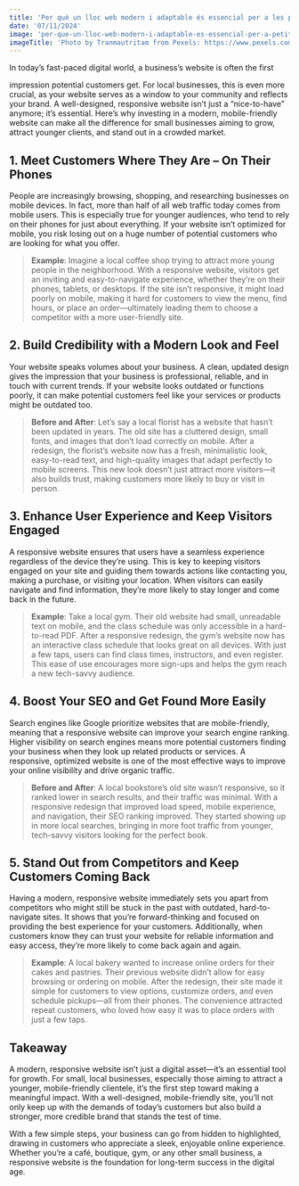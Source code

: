 ```yaml
---
title: 'Per què un lloc web modern i adaptable és essencial per a les petites empreses'
date: '07/11/2024'
image: 'per-que-un-lloc-web-modern-i-adaptable-es-essencial-per-a-petites-empreses.jpg'
imageTitle: 'Photo by Tranmautritam from Pexels: https://www.pexels.com/photo/full-frame-shot-of-computer-326514/'
---
```


In today’s fast-paced digital world, a business’s website is often the first

<!--more-->

impression potential customers get. For local businesses, this is even more crucial, as your website serves as a window to your community and reflects your brand. A well-designed, responsive website isn’t just a “nice-to-have” anymore; it’s essential. Here’s why investing in a modern, mobile-friendly website can make all the difference for small businesses aiming to grow, attract younger clients, and stand out in a crowded market.

## 1. Meet Customers Where They Are – On Their Phones

People are increasingly browsing, shopping, and researching businesses on mobile devices. In fact, more than half of all web traffic today comes from mobile users. This is especially true for younger audiences, who tend to rely on their phones for just about everything. If your website isn’t optimized for mobile, you risk losing out on a huge number of potential customers who are looking for what you offer.

> **Example**: Imagine a local coffee shop trying to attract more young people in the neighborhood. With a responsive website, visitors get an inviting and easy-to-navigate experience, whether they’re on their phones, tablets, or desktops. If the site isn’t responsive, it might load poorly on mobile, making it hard for customers to view the menu, find hours, or place an order—ultimately leading them to choose a competitor with a more user-friendly site.

## 2. Build Credibility with a Modern Look and Feel

Your website speaks volumes about your business. A clean, updated design gives the impression that your business is professional, reliable, and in touch with current trends. If your website looks outdated or functions poorly, it can make potential customers feel like your services or products might be outdated too.

> **Before and After**: Let’s say a local florist has a website that hasn’t been updated in years. The old site has a cluttered design, small fonts, and images that don’t load correctly on mobile. After a redesign, the florist’s website now has a fresh, minimalistic look, easy-to-read text, and high-quality images that adapt perfectly to mobile screens. This new look doesn’t just attract more visitors—it also builds trust, making customers more likely to buy or visit in person.

## 3. Enhance User Experience and Keep Visitors Engaged

A responsive website ensures that users have a seamless experience regardless of the device they’re using. This is key to keeping visitors engaged on your site and guiding them towards actions like contacting you, making a purchase, or visiting your location. When visitors can easily navigate and find information, they’re more likely to stay longer and come back in the future.

> **Example**: Take a local gym. Their old website had small, unreadable text on mobile, and the class schedule was only accessible in a hard-to-read PDF. After a responsive redesign, the gym’s website now has an interactive class schedule that looks great on all devices. With just a few taps, users can find class times, instructors, and even register. This ease of use encourages more sign-ups and helps the gym reach a new tech-savvy audience.

## 4. Boost Your SEO and Get Found More Easily

Search engines like Google prioritize websites that are mobile-friendly, meaning that a responsive website can improve your search engine ranking. Higher visibility on search engines means more potential customers finding your business when they look up related products or services. A responsive, optimized website is one of the most effective ways to improve your online visibility and drive organic traffic.

> **Before and After**: A local bookstore’s old site wasn’t responsive, so it ranked lower in search results, and their traffic was minimal. With a responsive redesign that improved load speed, mobile experience, and navigation, their SEO ranking improved. They started showing up in more local searches, bringing in more foot traffic from younger, tech-savvy visitors looking for the perfect book.

## 5. Stand Out from Competitors and Keep Customers Coming Back

Having a modern, responsive website immediately sets you apart from competitors who might still be stuck in the past with outdated, hard-to-navigate sites. It shows that you’re forward-thinking and focused on providing the best experience for your customers. Additionally, when customers know they can trust your website for reliable information and easy access, they’re more likely to come back again and again.

> **Example**: A local bakery wanted to increase online orders for their cakes and pastries. Their previous website didn’t allow for easy browsing or ordering on mobile. After the redesign, their site made it simple for customers to view options, customize orders, and even schedule pickups—all from their phones. The convenience attracted repeat customers, who loved how easy it was to place orders with just a few taps.

<div class="divider py-10"></div>

## Takeaway

A modern, responsive website isn’t just a digital asset—it’s an essential tool for growth. For small, local businesses, especially those aiming to attract a younger, mobile-friendly clientele, it’s the first step toward making a meaningful impact. With a well-designed, mobile-friendly site, you’ll not only keep up with the demands of today’s customers but also build a stronger, more credible brand that stands the test of time.

With a few simple steps, your business can go from hidden to highlighted, drawing in customers who appreciate a sleek, enjoyable online experience. Whether you’re a café, boutique, gym, or any other small business, a responsive website is the foundation for long-term success in the digital age.
